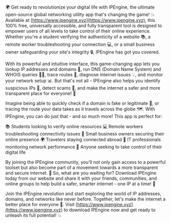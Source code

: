 🌍 Get ready to revolutionize your digital life with IPEngine, the ultimate open-source global networking utility app that's changing the game! 💥 Available at [https://www.ipengine.xyz](https://www.ipengine.xyz), this 100% free, universally accessible, and fully transparent tool is designed to empower users of all levels to take control of their online experience. Whether you're a student verifying the authenticity of a website 📚, a remote worker troubleshooting your connection 💻, or a small business owner safeguarding your site's integrity 🔒, IPEngine has got you covered.

With its powerful and intuitive interface, this game-changing app lets you lookup IP addresses and domains 📍, run DNS (Domain Name System) and WHOIS queries 🕵️‍♀️, trace routes 🚀, diagnose internet issues 💡, and monitor your network setup 📊. But that's not all - IPEngine also helps you identify suspicious IPs 🚨, detect scams 👀, and make the internet a safer and more transparent place for everyone! 🌟

Imagine being able to quickly check if a domain is fake or legitimate 🔮, or tracing the route your data takes as it travels across the globe 🗺️. With IPEngine, you can do just that - and so much more! This app is perfect for:

📚 Students looking to verify online resources
💻 Remote workers troubleshooting connectivity issues
🏢 Small business owners securing their online presence
🌍 Travelers staying connected abroad
🔧 IT professionals monitoring network performance
🤝 Anyone seeking to take control of their digital life

By joining the IPEngine community, you'll not only gain access to a powerful toolset but also become part of a movement towards a more transparent and secure internet. 💪 So, what are you waiting for? Download IPEngine today from our website and share it with your friends, communities, and online groups to help build a safer, smarter internet - one IP at a time! 🔁

Join the IPEngine revolution and start exploring the world of IP addresses, domains, and networks like never before. Together, let's make the internet a better place for everyone 🌈. Visit [https://www.ipengine.xyz](https://www.ipengine.xyz) to download IPEngine now and get ready to unleash its full potential! 💥